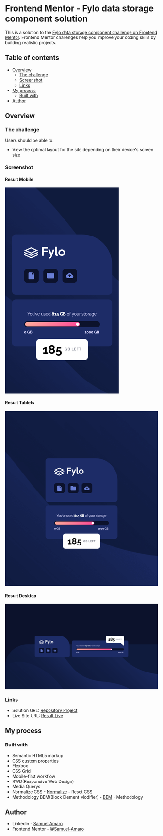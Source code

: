 # Frontend Mentor - Fylo data storage component solution

This is a solution to the [Fylo data storage component challenge on Frontend Mentor](https://www.frontendmentor.io/challenges/fylo-data-storage-component-1dZPRbV5n). Frontend Mentor challenges help you improve your coding skills by building realistic projects. 

## Table of contents

- [Overview](#overview)
  - [The challenge](#the-challenge)
  - [Screenshot](#screenshot)
  - [Links](#links)
- [My process](#my-process)
  - [Built with](#built-with)
- [Author](#author)

## Overview

### The challenge

Users should be able to:

- View the optimal layout for the site depending on their device's screen size

### Screenshot

#### Result Mobile

![](./printscreens/result-mobile.png)

#### Result Tablets

![](./printscreens/result-tablets.png)

#### Result Desktop

![](./printscreens/result-desktop.png)

### Links

- Solution URL: [Repository Project](https://github.com/Samuel-Amaro/Fylo-data-storage-component)
- Live Site URL: [Result Live](https://samuel-amaro.github.io/Fylo-data-storage-component/)

## My process

### Built with

- Semantic HTML5 markup
- CSS custom properties
- Flexbox
- CSS Grid
- Mobile-first workflow
- RWD(Responsive Web Design)
- Media Querys
- Normalize CSS - [Normalize](https://necolas.github.io/normalize.css/) - Reset CSS
- Methodology BEM(Block Element Modifier) - [BEM](http://getbem.com/introduction/) - Methodology

## Author

- Linkedin - [Samuel Amaro](https://www.linkedin.com/in/samuel-amaro/)
- Frontend Mentor - [@Samuel-Amaro](https://www.frontendmentor.io/profile/Samuel-Amaro)

